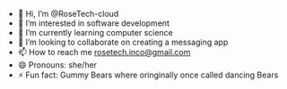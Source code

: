 - 👋 Hi, I’m @RoseTech-cloud
- 👀 I’m interested in software development
- 🌱 I’m currently learning computer science
- 💞️ I’m looking to collaborate on creating a messaging app
- 📫 How to reach me rosetech.inco@gmail.com
- 😄 Pronouns: she/her
- ⚡ Fun fact: Gummy Bears where oringinally once called dancing Bears

<!---
RoseTech-cloud/RoseTech-cloud is a ✨ special ✨ repository because its `README.md` (this file) appears on your GitHub profile.
You can click the Preview link to take a look at your changes.
--->
